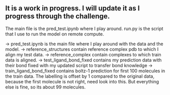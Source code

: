 ## It is a work in progress. I will update it as I progress through the challenge.

The main file is the pred_test.ipynb where I play around.
run.py is the script that I use to run the model on remote compute.


-> pred_test.ipynb is the main file where I play around with the data and the model.
-> reference_structures contain reference complex pdb to which I align my test data.
-> reference_complex contain complexes to which train data is aligned.
-> test_ligand_bond_fixed contains my prediction data with their bond fixed with my updated script to transfer bond knowledge
-> train_ligand_bond_fixed contains boltz-1 prediction for first 100 molecules in the train data. The labelling is offset by 1 compared to the original data, because the first molecule is not right, need look into this. But everything else is fine, so its about 99 molecules.
